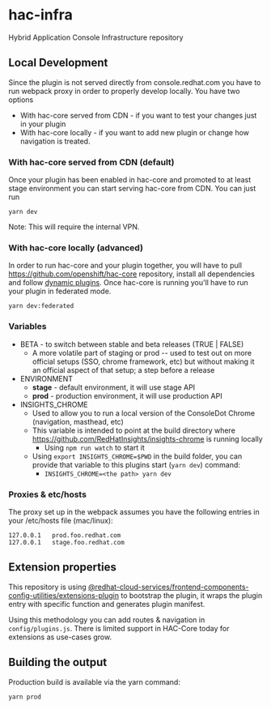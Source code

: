 # hac-infra

Hybrid Application Console Infrastructure repository

## Local Development

Since the plugin is not served directly from console.redhat.com you have to run webpack proxy in order to properly develop locally. You have two options

* With hac-core served from CDN - if you want to test your changes just in your plugin
* With hac-core locally - if you want to add new plugin or change how navigation is treated.

### With hac-core served from CDN (default)

Once your plugin has been enabled in hac-core and promoted to at least stage environment you can start serving hac-core from CDN. You can just run

```
yarn dev
```

Note: This will require the internal VPN.

### With hac-core locally (advanced)

In order to run hac-core and your plugin together, you will have to pull https://github.com/openshift/hac-core repository, install all dependencies and follow [dynamic plugins](https://github.com/openshift/hac-core#dynamic-plugins). Once hac-core is running you'll have to run your plugin in federated mode.

```
yarn dev:federated
```

### Variables

* BETA - to switch between stable and beta releases (TRUE | FALSE)
    * A more volatile part of staging or prod -- used to test out on more official setups (SSO, chrome framework, etc) but without making it an official aspect of that setup; a step before a release
* ENVIRONMENT
  * **stage** - default environment, it will use stage API
  * **prod** - production environment, it will use production API
* INSIGHTS_CHROME
  * Used to allow you to run a local version of the ConsoleDot Chrome (navigation, masthead, etc)
  * This variable is intended to point at the build directory where https://github.com/RedHatInsights/insights-chrome is running locally
    * Using `npm run watch` to start it
  * Using `export INSIGHTS_CHROME=$PWD` in the build folder, you can provide that variable to this plugins start (`yarn dev`) command:
    * `INSIGHTS_CHROME=<the path> yarn dev`

### Proxies & etc/hosts

The proxy set up in the webpack assumes you have the following entries in your /etc/hosts file (mac/linux):

```
127.0.0.1	prod.foo.redhat.com
127.0.0.1	stage.foo.redhat.com
```

## Extension properties

This repository is using [@redhat-cloud-services/frontend-components-config-utilities/extensions-plugin](https://github.com/RedHatInsights/frontend-components/tree/master/packages/config-utils#extensions-plugin) to bootstrap the plugin, it wraps the plugin entry with specific function and generates plugin manifest.

Using this methodology you can add routes & navigation in `config/plugins.js`. There is limited support in HAC-Core today for extensions as use-cases grow.

## Building the output

Production build is available via the yarn command:

```
yarn prod
```
